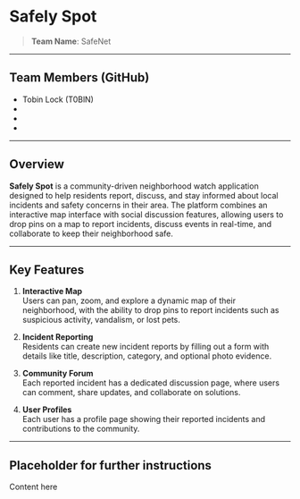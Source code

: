 # Safely Spot

> **Team Name**: SafeNet

---

## Team Members (GitHub)
- Tobin Lock (T0BlN)
- 
- 
- 

---

## Overview

**Safely Spot** is a community-driven neighborhood watch application designed to help residents report, discuss, and stay informed about local incidents and safety concerns in their area. The platform combines an interactive map interface with social discussion features, allowing users to drop pins on a map to report incidents, discuss events in real-time, and collaborate to keep their neighborhood safe.

---

## Key Features

1. **Interactive Map**  
Users can pan, zoom, and explore a dynamic map of their neighborhood, with the ability to drop pins to report incidents such as suspicious activity, vandalism, or lost pets.

2. **Incident Reporting**  
Residents can create new incident reports by filling out a form with details like title, description, category, and optional photo evidence.

3. **Community Forum**  
Each reported incident has a dedicated discussion page, where users can comment, share updates, and collaborate on solutions.

4. **User Profiles**  
Each user has a profile page showing their reported incidents and contributions to the community.

---

## Placeholder for further instructions
Content here